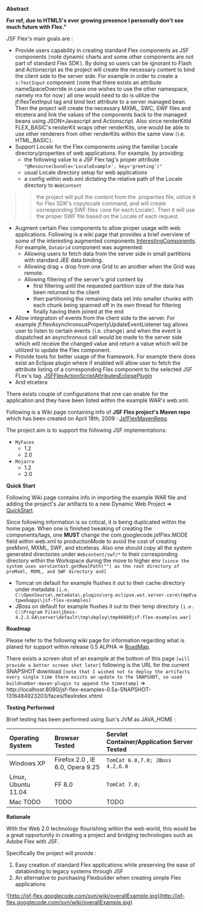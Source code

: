 **Abstract**

**For ref, due to HTML5's ever growing presence I personally don't see much future with Flex."**

JSF Flex's main goals are :
  * Provide users capability in creating standard Flex components as JSF components `[`note dynamic charts and some other components are not part of standard Flex SDK`]`. By doing so users can be ignorant to Flash and Actionscript as the project will create the necessary content to bind the client side to the server side. For example in order to create a `s:TextInput` component `[`note that there exists an attribute nameSpaceOverride in case one wishes to use the other namespace, namely mx for now`]` all one would need to do is utilize the jf:flexTextInput tag and bind text attribute to a server managed bean. Then the project will create the necessary MXML, SWC, SWF files and etcetera and link the values of the components back to the managed beans using JSON+Javascript and Actionscript. Also since renderKitId FLEX\_BASIC's renderKit wraps other renderKits,  one would be able to use other renderers from other renderKits within the same view `[`i.e. HTML\_BASIC`]`.
  * Support Locale for the Flex components using the familiar Locale directory/properties of web applications. For example, by providing:
    * the following value to a JSF Flex tag's proper attribute `"@Resource(bundle='LocaleExample', key='greeting')"`
    * usual Locale directory setup for web applications
    * a config within web.xml dictating the relative path of the Locale directory to `WebContent`
> > the project will pull the content from the .properties file, utilize it for Flex SDK's copylocale command, and will create corresponding SWF files `[`one for each Locale`]`. Then it will use the proper SWF file based on the Locale of each request.
  * Augment certain Flex components to allow proper usage with web applications. Following is a wiki page that provides a brief overview of some of the interesting augmented components [InterestingComponents](InterestingComponents.md). For example, `DataGrid` component was augmented:
    * Allowing users to fetch data from the server side in small partitions with standard JEE data binding.
    * Allowing drag + drop from one Grid to an another when the Grid was remote.
    * Allowing filtering of the server's grid content by
      * first filtering until the requested partition size of the data has been returned to the client
      * then partitioning the remaining data set into smaller chunks with each chunk being spanned off in its own thread for filtering
      * finally having them joined at the end
  * Allow integration of events from the client side to the server. For example jf:flexAsynchronousPropertyUpdateEventListener tag allows user to listen to certain events `[`i.e. change`]` and when the event is dispatched an asynchronous call would be made to the server side which will receive the changed value and return a value which will be utilized to update the Flex component.
  * Provide tools for better usage of the framework. For example there does exist an Eclipse plugin where if enabled will allow user to fetch the attribute listing of a corresponding Flex component to the selected JSF FLex's tag. [JSFFlexActionScriptAttributesEclipsePlugin](JSFFlexActionScriptAttributesEclipsePlugin.md)
  * And etcetera

There exists couple of configurations that one can enable for the application and they have been listed within the example WAR's web.xml.

Following is a Wiki page containing info of **JSF Flex project's Maven repo** which has been created on April 18th, 2009 : [JsfFlexMavenRepo](JsfFlexMavenRepo.md).

The project aim is to support the following JSF implementations:
  * `MyFaces`
    * 1.2
    * 2.0
  * `Mojarra`
    * 1.2
    * 2.0

**Quick Start**

Following Wiki page contains info in importing the example WAR file and adding the project's Jar artifacts to a new Dynamic Web Project => [QuickStart](QuickStart.md).

Since following information is so critical, it is being duplicated within the home page. When one is finished tweaking of creating the components/tags, one **MUST** change the com.googlecode.jsfFlex.MODE field within web.xml to productionMode to avoid the cost of creating preMxml, MXML, SWF, and etceteras. Also one should copy all the system generated directories under `Webcontent/swf/*` to their corresponding directory within the Workspace during the move to higher env `[since the system uses servContext.getRealPath("") as the root directory of preMxml, MXML, and SWF directory and]`
  * Tomcat on default for example flushes it out to their cache directory under metadata `[i.e. C:\OpenSource\.metadata\.plugins\org.eclipse.wst.server.core\tmp0\wtpwebapps\jsf-flex-examples]`
  * JBoss on default for example flushes it out to their temp directory `[i.e. C:\Program Files\jboss-4.2.3.GA\server\default\tmp\deploy\tmp46689jsf-flex-examples.war]`

**Roadmap**

Please refer to the following wiki page for information regarding what is planed for support within release 0.5 ALPHA => [RoadMap](RoadMap.md).

There exists a screen shot of an example at the bottom of this page `[will provide a better screen shot later]` following is the URL for the current SNAPSHOT download `[note that I wished not to deploy the artifacts every single time there exists an update to the SNAPSHOT, so used buildnumber-maven-plugin to append the timestamp]` => http://localhost:8080/jsf-flex-examples-0.5a-SNAPSHOT-1316484923203/faces/flexIndex.xhtml

**Testing Performed**

Brief testing has been performed using Sun's JVM as JAVA\_HOME :

| **Operating System** | **Browser Tested**                 | **Servlet Container/Application Server Tested**|
|:---------------------|:-----------------------------------|:-----------------------------------------------|
| Windows XP         | Firefox 2.0 , IE 6.0, Opera 9.25 | `TomCat 6.0,7.0; JBoss 4.2,6.0`           |
| Linux, Ubuntu 11.04              | FF 8.0                            | `TomCat 7.0;`                       |
| Mac  TODO          | TODO                             | TODO                       |

**Rationale**

With the Web 2.0 technology flourishing within the web world, this would be a great opportunity in creating a project and bridging technologies such as Adobe Flex with JSF.

Specifically the project will provide :
  1. Easy creation of standard Flex applications while preserving the ease of databinding to legacy systems through JSF
  1. An alternative to purchasing Flexbuilder when creating simple Flex applications

![http://jsf-flex.googlecode.com/svn/wiki/overallExample.jpg](http://jsf-flex.googlecode.com/svn/wiki/overallExample.jpg)